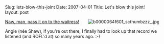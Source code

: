 Slug: lets-blow-this-joint
Date: 2007-04-01
Title: Let's blow this joint!
layout: post

<img alt="b0000064f601_scthumbzzz_.jpg" class="at-xid-6a010534988cd3970b0120a5b36b8a970c" src="https://steveivy.typepad.com/.a/6a010534988cd3970b0120a5b36b8a970c-pi" style="float:right; margin: 0 0 8px 8px; " />

[Naw, man, pass it on to the waitress!](http://www.amazon.com/Rejoice-Dear-Hearts-Kick-Self/dp/B0000064F6)

Angie (n&eacute;e Shaw), if you&#39;re out there, I finally had to look up that record we listened (and ROFL&#39;d at) so many years ago. :-)
